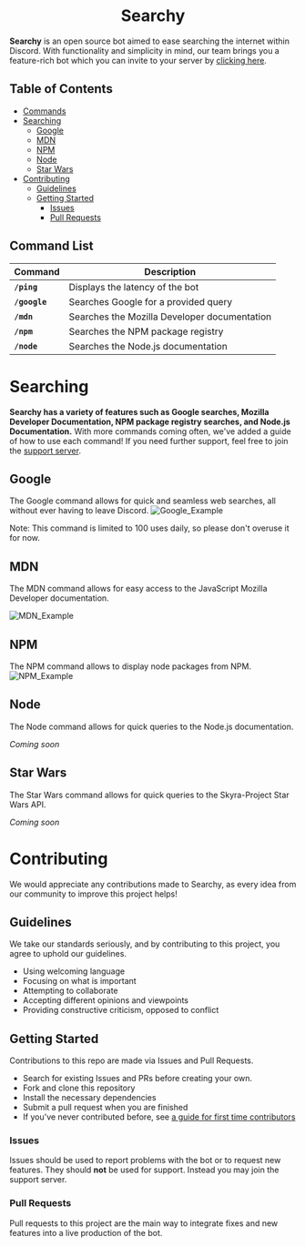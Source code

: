 
  
<h1 align="center">Searchy</h1>

**Searchy** is an open source bot aimed to ease searching the internet within Discord. With functionality and simplicity in mind, our team brings you a feature-rich bot which you can invite to your server by [clicking here](https://discord.com/api/oauth2/authorize?client_id=856995431611367424&permissions=379968&scope=bot%20applications.commands).

<h2>Table of Contents</h3>

- [Commands](#command-list)
- [Searching](#searching)
  - [Google](#google)
  - [MDN](#mdn)
  - [NPM](#npm)
  - [Node](#node)
  - [Star Wars](#sw)
- [Contributing](#contributing)
  - [Guidelines](#guidelines)
  - [Getting Started](#getting-started)
	  - [Issues](#issues)
	  - [Pull Requests](#pull-requests)



## Command List

Command|Description
-|-
**`/ping`**| Displays the latency of the bot
**`/google`**| Searches Google for a provided query
**`/mdn`**| Searches the Mozilla Developer documentation
**`/npm`**| Searches the NPM package registry
**`/node`**| Searches the Node.js documentation

# Searching

**Searchy has a variety of features such as Google searches, Mozilla Developer Documentation, NPM package registry searches, and Node.js Documentation.** With more commands coming often, we've added a guide of how to use each command! If you need further support, feel free to join the [support server](https://discord.gg/XbqTeXgz8Z).

## Google

The Google command allows for quick and seamless web searches, all without ever having to leave Discord.
![Google_Example](https://cdn.discordapp.com/attachments/741057475960373259/857770944751206440/unknown.png)

Note: This command is limited to 100 uses daily, so please don't overuse it for now.

## MDN

The MDN command allows for easy access to the JavaScript Mozilla Developer documentation.

![MDN_Example](https://cdn.discordapp.com/attachments/741057475960373259/857771268178837574/unknown.png)

## NPM

The NPM command allows to display node packages from NPM.
![NPM_Example](https://cdn.discordapp.com/attachments/741057475960373259/857771110229606450/unknown.png)

## Node

The Node command allows for quick queries to the Node.js documentation.

*Coming soon*

## Star Wars

The Star Wars command allows for quick queries to the Skyra-Project Star Wars API.

*Coming soon*

# Contributing

We would appreciate any contributions made to Searchy, as every idea from our community to improve this project helps!

## Guidelines

We take our standards seriously, and by contributing to this project, you agree to uphold our guidelines.

- Using welcoming language
- Focusing on what is important
- Attempting to collaborate
- Accepting different opinions and viewpoints
- Providing constructive criticism, opposed to conflict

## Getting Started

Contributions to this repo are made via Issues and Pull Requests. 

- Search for existing Issues and PRs before creating your own.
- Fork and clone this repository 
- Install the necessary dependencies 
- Submit a pull request when you are finished
- If you've never contributed before, see [a guide for first time contributors](https://github.com/firstcontributions/first-contributions/blob/master/README.md)

### Issues

Issues should be used to report problems with the bot or to request new features. They should **not** be used for support. Instead you may join the support server.

### Pull Requests

Pull requests to this project are the main way to integrate fixes and new features into a live production of the bot.
